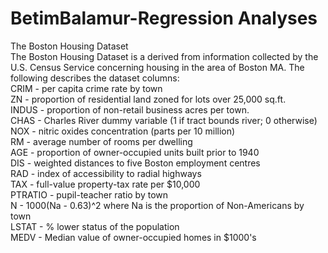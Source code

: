 # BetimBalamur-Regression Analyses
The Boston Housing Dataset  
The Boston Housing Dataset is a derived from information collected by the U.S. Census Service concerning housing in the area of Boston MA. 
The following describes the dataset columns:  
CRIM - per capita crime rate by town  
ZN - proportion of residential land zoned for lots over 25,000 sq.ft.  
INDUS - proportion of non-retail business acres per town.  
CHAS - Charles River dummy variable (1 if tract bounds river; 0 otherwise)  
NOX - nitric oxides concentration (parts per 10 million)  
RM - average number of rooms per dwelling  
AGE - proportion of owner-occupied units built prior to 1940  
DIS - weighted distances to five Boston employment centres  
RAD - index of accessibility to radial highways  
TAX - full-value property-tax rate per $10,000  
PTRATIO - pupil-teacher ratio by town  
N - 1000(Na - 0.63)^2 where Na is the proportion of Non-Americans by town  
LSTAT - % lower status of the population  
MEDV - Median value of owner-occupied homes in $1000's
